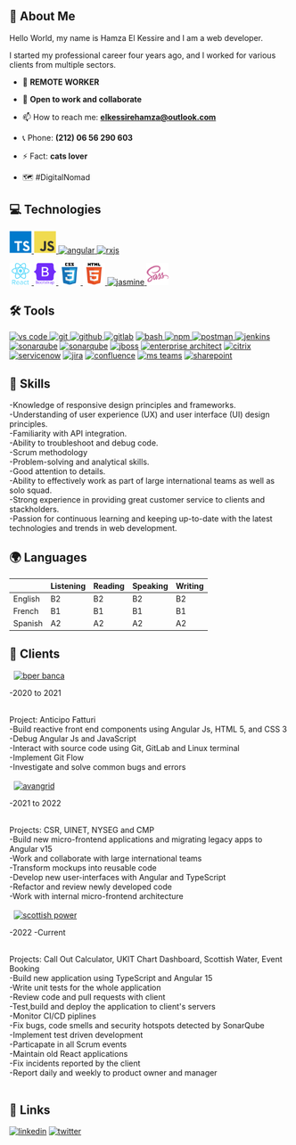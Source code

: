## 👋 About Me

Hello World, my name is Hamza El Kessire and I am a web developer.

I started my professional career four years ago, and I worked for various clients from multiple sectors.

- 📌 **REMOTE WORKER**

- 📢 **Open to work and collaborate**

- 📫 How to reach me: **elkessirehamza@outlook.com**

- 📞 Phone: **(212) 06 56 290 603**

- ⚡ Fact: **cats lover**

- 🗺 #DigitalNomad


## 💻 Technologies

<p align="left">
<!-- TYPESCRIPT -->
<a href="https://www.typescriptlang.org/" target="_blank" rel="noreferrer"> <img src="https://raw.githubusercontent.com/devicons/devicon/master/icons/typescript/typescript-original.svg" alt="typescript" width="40" height="40"/> </a>
<!-- JAVASCRIPT -->
<a href="https://developer.mozilla.org/en-US/docs/Web/JavaScript" target="_blank" rel="noreferrer"> <img src="https://raw.githubusercontent.com/devicons/devicon/master/icons/javascript/javascript-original.svg" alt="javascript" width="40" height="40"/> </a>
<!-- ANGULAR -->
<a href="https://angular.io" target="_blank" rel="noreferrer"> <img src="https://angular.io/assets/images/logos/angular/angular.svg" alt="angular" width="40" height="40"/> </a>
<!-- RXJS -->
<a href="https://rxjs.dev/" target="_blank" rel="noreferrer"> <img src="https://static.wixstatic.com/media/1b14cf_64d1e53f364b45d1beba0b23c7812e8b~mv2.png/v1/fill/w_1171,h_597,al_c/rxjs%20logo.png" alt="rxjs" width="80" height="40"/> </a>
</p>
<!-- REACTJS -->
<a href="https://reactjs.org/" target="_blank" rel="noreferrer"> <img src="https://raw.githubusercontent.com/devicons/devicon/master/icons/react/react-original-wordmark.svg" alt="react" width="40" height="40"/> </a>
<!-- BOOTSTRAP -->
<a href="https://getbootstrap.com" target="_blank" rel="noreferrer"> <img src="https://raw.githubusercontent.com/devicons/devicon/master/icons/bootstrap/bootstrap-plain-wordmark.svg" alt="bootstrap" width="40" height="40"/> </a>
<!-- CSS3 -->
<a href="https://www.w3schools.com/css/" target="_blank" rel="noreferrer"> <img src="https://raw.githubusercontent.com/devicons/devicon/master/icons/css3/css3-original-wordmark.svg" alt="css3" width="40" height="40"/> </a>
<!-- HTML5 -->
<a href="https://www.w3.org/html/" target="_blank" rel="noreferrer"> <img src="https://raw.githubusercontent.com/devicons/devicon/master/icons/html5/html5-original-wordmark.svg" alt="html5" width="40" height="40"/> </a>
<!-- JASMINE -->
<a href="https://jasmine.github.io/" target="_blank" rel="noreferrer"> <img src="https://www.vectorlogo.zone/logos/jasmine/jasmine-icon.svg" alt="jasmine" width="40" height="40"/> </a>
<!-- SCSS -->
<a href="https://sass-lang.com" target="_blank" rel="noreferrer"> <img src="https://raw.githubusercontent.com/devicons/devicon/master/icons/sass/sass-original.svg" alt="sass" width="40" height="40"/> </a>



## 🛠 Tools

<p align="left">
<!-- VS CODE -->
<a href="https://code.visualstudio.com/" target="_blank" rel="noreferrer"> <img src="https://www.vectorlogo.zone/logos/visualstudio_code/visualstudio_code-icon.svg" alt="vs code" width="40" height="40"/> </a>
<!-- GIT -->
<a href="https://git-scm.com/" target="_blank" rel="noreferrer"> <img src="https://www.vectorlogo.zone/logos/git-scm/git-scm-icon.svg" alt="git" width="40" height="40"/> </a> 
<!-- GITHUB -->
<a href="https://github.com/" target="_blank" rel="noreferrer"> <img src="https://1000logos.net/wp-content/uploads/2021/05/GitHub-logo.png" alt="github" width="80" height="40"/> </a>
<!-- GITLAB -->
<a href="https://about.gitlab.com/" target="_blank" rel="noreferrer"> <img src="https://encrypted-tbn0.gstatic.com/images?q=tbn:ANd9GcRa9GHv1u_BilVE6jPa121BNDsR_oS_zNg0PrWT47-X&s" alt="gitlab" width="120" height="40"/></a>
<!-- BASH -->
<a href="https://www.gnu.org/software/bash/" target="_blank" rel="noreferrer"> <img src="https://www.vectorlogo.zone/logos/gnu_bash/gnu_bash-icon.svg" alt="bash" width="40" height="40"/> </a>
<!-- NPM -->
<a href="https://www.npmjs.com/" target="_blank" rel="noreferrer"> <img src="https://upload.wikimedia.org/wikipedia/commons/thumb/d/db/Npm-logo.svg/540px-Npm-logo.svg.png" alt="npm" width="60" height="40"/> </a>
<!-- POSTMAN -->
<a href="https://www.postman.com/" target="_blank" rel="noreferrer"> <img src="https://upload.wikimedia.org/wikipedia/commons/c/c2/Postman_%28software%29.png" alt="postman" width="130" height="40"/> </a>
<!-- JENKINS -->
<a href="https://www.jenkins.io" target="_blank" rel="noreferrer"> <img src="https://www.vectorlogo.zone/logos/jenkins/jenkins-icon.svg" alt="jenkins" width="40" height="40"/> </a>
<!-- SONARQUBE -->
<a href="https://docs.sonarqube.org/" target="_blank" rel="noreferrer"> <img src="https://cdn.worldvectorlogo.com/logos/sonarqube.svg" alt="sonarqube" width="100" height="50"/></a>
<!-- SONARLINT -->
<a href="https://www.sonarsource.com/products/sonarlint/" target="_blank" rel="noreferrer"> <img src="https://images.g2crowd.com/uploads/product/image/social_landscape/social_landscape_e6066c64dded1b1af53469497010e534/sonarlint.png" alt="sonarqube" width="100" height="50"/></a>
<!-- REDHAT -->
<a href="https://developers.redhat.com/products/eap/overview" target="_blank" rel="noreferrer"> <img src="https://upload.wikimedia.org/wikipedia/commons/thumb/9/95/JBoss_logo.svg/2560px-JBoss_logo.svg.png" alt="jboss" width="100" height="45"/></a>
<!-- ENTERPRISE ARCHITECT -->
<a href="https://sparxsystems.com/" target="_blank" rel="noreferrer"> <img src="https://encrypted-tbn0.gstatic.com/images?q=tbn:ANd9GcR-1dSrRd1a9Wcqc3htyf4CKjY0i0sibNmYmMyL6yZF&s" alt="enterprise architect" width="120" height="40"/></a>
<!-- CITRIX -->
<a href="https://www.citrix.com/" target="_blank" rel="noreferrer"> <img src="https://www.lineaedp.it/files/2016/09/citrix_default.jpg" alt="citrix" width="100" height="40"/></a>
<!-- SERVICENOW -->
<a href="https://www.servicenow.com/" target="_blank" rel="noreferrer"> <img src="https://logos-world.net/wp-content/uploads/2022/02/ServiceNow-Symbol.png" alt="servicenow" width="100" height="40"/></a>
<!-- JIRA -->
<a href="https://www.atlassian.com/software/jira" target="_blank" rel="noreferrer"> <img src="https://encrypted-tbn0.gstatic.com/images?q=tbn:ANd9GcRV7iGKvEH4M466m_cK4iR2QBJLxiZkoXwSphFmhEEg&s" alt="jira" width="120" height="40"/></a>
<!-- CONFLUENCE -->
<a href="https://www.atlassian.com/software/confluence" target="_blank" rel="noreferrer"> <img src="https://upload.wikimedia.org/wikipedia/commons/thumb/8/88/Atlassian_Confluence_2017_logo.svg/2560px-Atlassian_Confluence_2017_logo.svg.png" alt="confluence" width="180" height="45"/></a>
<!-- MS TEAMS -->
<a href="https://www.microsoft.com/en-us/microsoft-teams/group-chat-software" target="_blank" rel="noreferrer"> <img src="https://www.intelogy.co.uk/wp-content/uploads/2019/07/MSTeams-2.jpg" alt="ms teams" width="180" height="40"/></a>
<!-- SHAREPOINT -->
<a href="https://www.microsoft.com/en-us/microsoft-365/sharepoint/collaboration" target="_blank" rel="noreferrer"> <img src="https://www.illuminancesolutions.com.au/wp-content/uploads/2022/02/MS-Sharepoint-logo-ATMS-web@2x.png" alt="sharepoint" width="180" height="50"/></a>
</p>

## 🚀 Skills

<p align="left">
  -Knowledge of responsive design principles and frameworks. <br>
  -Understanding of user experience (UX) and user interface (UI) design principles. <br>
  -Familiarity with API integration. <br>
  -Ability to troubleshoot and debug code. <br>
  -Scrum methodology <br>
  -Problem-solving and analytical skills. <br>
  -Good attention to details. <br>
  -Ability to effectively work as part of large international teams as well as solo squad. <br>
  -Strong experience in providing great customer service to clients and stackholders. <br>
  -Passion for continuous learning and keeping up-to-date with the latest technologies and trends in web development. <br>
</p>

## 🌍 Languages 

<p align="left">
  
|         	| Listening 	| Reading 	| Speaking 	| Writing 	|
|---------	|-----------	|---------	|----------	|---------	|
| English 	| B2        	| B2      	| B2       	| B2      	|
| French  	| B1        	| B1      	| B1       	| B1      	|
| Spanish 	| A2        	| A2      	| A2       	| A2      	|
  
</p>

## 💼 Clients

<!-- BPER BANCA -->
&nbsp; <a href="https://www.bper.it/" target="_blank" rel="noreferrer"> <img src="https://www.logosvgpng.com/wp-content/uploads/2021/05/bper-banca-logo-vector.png" alt="bper banca" width="200" height="60"/></a>
<p align="left">
-2020 to 2021 <br>
</p>
<br>
  Project: Anticipo Fatturi <br>
  -Build reactive front end components using Angular Js, HTML 5, and CSS 3 <br>
  -Debug Angular Js and JavaScript <br>
  -Interact with source code using Git, GitLab and Linux terminal <br>
  -Implement Git Flow <br>
  -Investigate and solve common bugs and errors <br>
<br>
<!-- AVANGRID -->
&nbsp; <a href="http://www.avangrid.com/" target="_blank" rel="noreferrer"> <img src="https://gevatheatre.org/wp-content/uploads/2018/11/AvangridLogo.jpg" alt="avangrid" width="200" height="60"/></a> <br>
<p align="left">
-2021 to 2022 <br>
</p>
<br>
  Projects: CSR, UINET, NYSEG and CMP <br>
  -Build new micro-frontend applications and migrating legacy apps to Angular v15 <br>
  -Work and collaborate with large international teams <br>
  -Transform mockups into reusable code <br>
  -Develop new user-interfaces with Angular and TypeScript <br>
  -Refactor and review newly developed code <br>
  -Work with internal micro-frontend architecture <br>
<br>
<!-- SCOTTISH POWER -->
&nbsp; <a href="https://www.scottishpower.co.uk/" target="_blank" rel="noreferrer"> <img src="https://ukcontact.center/wp-content/uploads/2017/01/ScottishPower-logo.jpg" alt="scottish power" width="200" height="80"/></a>
<p align="left">
-2022 -Current
</p>
<br>
  Projects: Call Out Calculator, UKIT Chart Dashboard, Scottish Water, Event Booking <br>
  -Build new application using TypeScript and Angular 15 <br>
  -Write unit tests for the whole application <br>
  -Review code and pull requests with client <br>
  -Test,build and deploy the application to client's servers <br>
  -Monitor CI/CD piplines <br>
  -Fix bugs, code smells and security hotspots detected by SonarQube <br>
  -Implement test driven development <br>
  -Particapate in all Scrum events <br>
  -Maintain old React applications <br>
  -Fix incidents reported by the client <br>
  -Report daily and weekly to product owner and manager <br>
<br>
</p>

## 🔗 Links

[![linkedin](https://img.shields.io/badge/linkedin-0A66C2?style=for-the-badge&logo=linkedin&logoColor=white)](https://linkedin.com/in/elkessirehamza) [![twitter](https://img.shields.io/badge/twitter-1DA1F2?style=for-the-badge&logo=twitter&logoColor=white)](https://twitter.com/juptier21)
